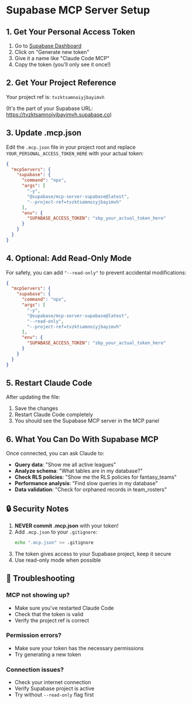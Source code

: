 # Supabase MCP Server Setup

## 1. Get Your Personal Access Token

1. Go to [Supabase Dashboard](https://app.supabase.com/account/tokens)
2. Click on "Generate new token"
3. Give it a name like "Claude Code MCP"
4. Copy the token (you'll only see it once!)

## 2. Get Your Project Reference

Your project ref is: `tvzktsamnoiyjbayimvh`

(It's the part of your Supabase URL: https://tvzktsamnoiyjbayimvh.supabase.co)

## 3. Update .mcp.json

Edit the `.mcp.json` file in your project root and replace `YOUR_PERSONAL_ACCESS_TOKEN_HERE` with your actual token:

```json
{
  "mcpServers": {
    "supabase": {
      "command": "npx",
      "args": [
        "-y",
        "@supabase/mcp-server-supabase@latest",
        "--project-ref=tvzktsamnoiyjbayimvh"
      ],
      "env": {
        "SUPABASE_ACCESS_TOKEN": "sbp_your_actual_token_here"
      }
    }
  }
}
```

## 4. Optional: Add Read-Only Mode

For safety, you can add `"--read-only"` to prevent accidental modifications:

```json
{
  "mcpServers": {
    "supabase": {
      "command": "npx",
      "args": [
        "-y",
        "@supabase/mcp-server-supabase@latest",
        "--read-only",
        "--project-ref=tvzktsamnoiyjbayimvh"
      ],
      "env": {
        "SUPABASE_ACCESS_TOKEN": "sbp_your_actual_token_here"
      }
    }
  }
}
```

## 5. Restart Claude Code

After updating the file:
1. Save the changes
2. Restart Claude Code completely
3. You should see the Supabase MCP server in the MCP panel

## 6. What You Can Do With Supabase MCP

Once connected, you can ask Claude to:

- **Query data**: "Show me all active leagues"
- **Analyze schema**: "What tables are in my database?"
- **Check RLS policies**: "Show me the RLS policies for fantasy_teams"
- **Performance analysis**: "Find slow queries in my database"
- **Data validation**: "Check for orphaned records in team_rosters"

## 🔒 Security Notes

1. **NEVER commit .mcp.json** with your token!
2. Add `.mcp.json` to your `.gitignore`:
   ```bash
   echo ".mcp.json" >> .gitignore
   ```
3. The token gives access to your Supabase project, keep it secure
4. Use read-only mode when possible

## 🚨 Troubleshooting

### MCP not showing up?
- Make sure you've restarted Claude Code
- Check that the token is valid
- Verify the project ref is correct

### Permission errors?
- Make sure your token has the necessary permissions
- Try generating a new token

### Connection issues?
- Check your internet connection
- Verify Supabase project is active
- Try without `--read-only` flag first